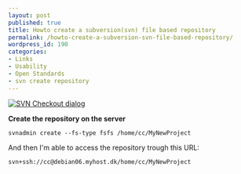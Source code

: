 ```yaml
---
layout: post
published: true
title: Howto create a subversion(svn) file based repository
permalink: /howto-create-a-subversion-svn-file-based-repository/
wordpress_id: 190
categories:
- Links
- Usability
- Open Standards
- svn create repository
---
```

<a href="http://lh6.ggpht.com/-xq1rlT6njgo/UVl850j1KSI/AAAAAAAAFg4/Fr3gxLcbuIE/svn-checkout.png"><img src='http://lh6.ggpht.com/-9Ysi_jXCGrg/UVl842A9U2I/AAAAAAAAFgw/voEMshzktc8/thumb-svn-checkout.png' alt='SVN Checkout dialog' /></a>


<strong>Create the repository on the server</strong>

```
svnadmin create --fs-type fsfs /home/cc/MyNewProject
```


And then I'm able to access the repository trough this URL:

```
svn+ssh://cc@debian06.myhost.dk/home/cc/MyNewProject
```



